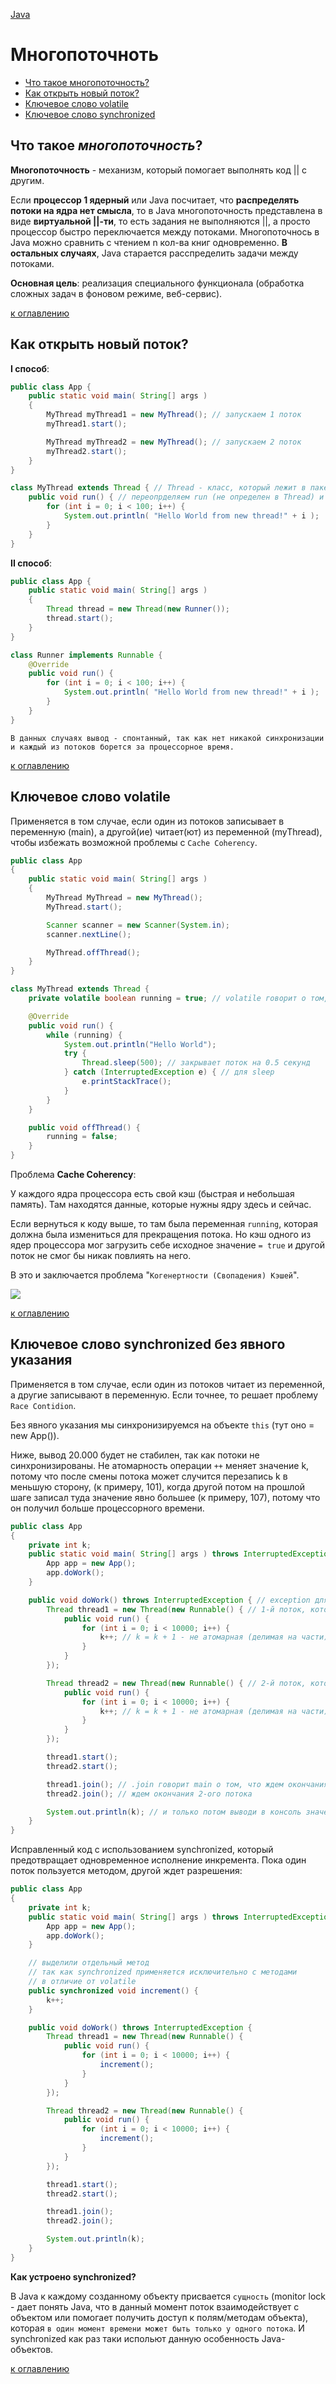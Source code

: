 [Java](README.md)

# Многопоточноть
  - [Что такое многопоточность?](#что-такое-многопоточность)
  - [Как открыть новый поток?](#как-открыть-новый-поток)
  - [Ключевое слово volatile](#ключевое-словое-volatile)
  - [Ключевое слово synchronized](#ключевое-словое-synchronized-без-явного-указания)

## Что такое _многопоточность_?
__Многопоточность__ - механизм, который помогает выполнять код || с другим. 

Если __процессор 1 ядерный__ или Java посчитает, что __распределять потоки на ядра нет смысла__, то в Java многопоточность представлена в виде __виртуальной ||-ти__, то есть задания не выполняются ||, а просто процессор быстро переключается между потоками. Многопоточнось в Java можно сравнить с чтением n кол-ва книг одновременно. __В остальных случаях__, Java старается расспределить задачи между потоками.

__Основная цель__: реализация специального функционала (обработка сложных задач в фоновом режиме, веб-сервис).

[к оглавлению](#Многопоточноть)

## Как открыть новый поток?
__I способ__:
```java
public class App {
    public static void main( String[] args )
    {
        MyThread myThread1 = new MyThread(); // запускаем 1 поток
        myThread1.start();

        MyThread myThread2 = new MyThread(); // запускаем 2 поток
        myThread2.start();
    }
}

class MyThread extends Thread { // Thread - класс, который лежит в пакете java.lang и доступен без import
    public void run() { // переопрделяем run (не определен в Thread) и описываем тот код, который хотиим выполнить
        for (int i = 0; i < 100; i++) {
            System.out.println( "Hello World from new thread!" + i );
        }
    }
}
```

__II способ__:
```java
public class App {
    public static void main( String[] args )
    {
        Thread thread = new Thread(new Runner());
        thread.start();
    }
}

class Runner implements Runnable {
    @Override
    public void run() {
        for (int i = 0; i < 100; i++) {
            System.out.println( "Hello World from new thread!" + i );
        }
    }
}
```
`В данных случаях вывод - спонтанный, так как нет никакой синхронизации и каждый из потоков борется за процессорное время.`

[к оглавлению](#Многопоточноть)

## Ключевое слово volatile
Применяется в том случае, если один из потоков записывает в переменную (main), а другой(ие) читает(ют) из переменной (myThread), чтобы избежать возможной проблемы с `Cache Coherency`.
```java
public class App
{
    public static void main( String[] args )
    {
        MyThread MyThread = new MyThread();
        MyThread.start();

        Scanner scanner = new Scanner(System.in);
        scanner.nextLine();

        MyThread.offThread();
    }
}

class MyThread extends Thread {
    private volatile boolean running = true; // volatile говорит о том, что 'running' не кэшируется в кэш ядра

    @Override
    public void run() {
        while (running) {
            System.out.println("Hello World");
            try {
                Thread.sleep(500); // закрывает поток на 0.5 секунд
            } catch (InterruptedException e) { // для sleep
                e.printStackTrace();
            }
        }
    }

    public void offThread() {
        running = false;
    }
}
```

Проблема __Cache Coherency__:

У каждого ядра процессора есть свой кэш (быстрая и небольшая память). Там находятся данные, которые нужны ядру здесь и сейчас.

Если вернуться к коду выше, то там была переменная `running`, которая должна была измениться для прекращения потока. Но кэш одного из ядер процессора мог загрузить себе исходное значение `= true` и другой поток не смог бы никак повлиять на него.

В это и заключается проблема "`Когенертности (Свопадения) Кэшей`".

![ ](images/Multithreading/cache_coherency.png)

[к оглавлению](#Многопоточноть)

## Ключевое слово synchronized без явного указания
Применяется в том случае, если один из потоков читает из переменной, а другие записывают в переменную. Если точнее, то решает проблему `Race Contidion`.

Без явного указания мы синхронизируемся на объекте `this` (тут оно = new App()).

Ниже, вывод 20.000 будет не стабилен, так как потоки не синхронизированы. Не атомарность операции `++` меняет значение k, потому что после смены потока может случится перезапись k в меньшую сторону, (к примеру, 101), когда другой потом на прошлой шаге записал туда значение явно большее (к примеру, 107), потому что он получил больше процессорного времени.
```java
public class App
{
    private int k;
    public static void main( String[] args ) throws InterruptedException { // exception для .join в doWork()
        App app = new App();
        app.doWork();
    }

    public void doWork() throws InterruptedException { // exception для .join
        Thread thread1 = new Thread(new Runnable() { // 1-й поток, который делвет +1 к переменной k 
            public void run() {
                for (int i = 0; i < 10000; i++) {
                    k++; // k = k + 1 - не атомарная (делимая на части) операция
                }
            }
        });

        Thread thread2 = new Thread(new Runnable() { // 2-й поток, который делвет +1 к переменной k 
            public void run() {
                for (int i = 0; i < 10000; i++) {
                    k++; // k = k + 1 - не атомарная (делимая на части) операция
                }
            }
        });

        thread1.start();
        thread2.start();

        thread1.join(); // .join говорит main о том, что ждем окончания 1-ого потока
        thread2.join(); // ждем окончания 2-ого потока

        System.out.println(k); // и только потом выводи в консоль значения переменной
    }
}
```

Исправленный код c использованием synchronized, который предотвращает одновременное исполнение инкремента. Пока один поток пользуется методом, другой ждет разрешения:
```java
public class App
{
    private int k;
    public static void main( String[] args ) throws InterruptedException {
        App app = new App();
        app.doWork(); 
    }

    // выделили отдельный метод
    // так как synchronized применяется исключительно с методами
    // в отличие от volatile
    public synchronized void increment() {
        k++;
    }

    public void doWork() throws InterruptedException {
        Thread thread1 = new Thread(new Runnable() {
            public void run() {
                for (int i = 0; i < 10000; i++) {
                    increment();
                }
            }
        });

        Thread thread2 = new Thread(new Runnable() {
            public void run() {
                for (int i = 0; i < 10000; i++) {
                    increment();
                }
            }
        });

        thread1.start();
        thread2.start();

        thread1.join();
        thread2.join();

        System.out.println(k);
    }
}
```

__Как устроено synchronized?__ 

В Java к каждому созданному объекту присвается `сущность` (monitor lock - дает понять Java, что в данный момент поток взаимодействует с объектом или помогает получить доступ к полям/методам объекта), которая `в один момент времени может быть только у одного потока`. И synchronized как раз таки испольют данную особенность Java-объектов.

[к оглавлению](#Многопоточноть)



